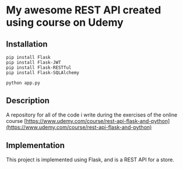 # My awesome REST API created using course on Udemy

## Installation

```
pip install Flask
pip install Flask-JWT
pip install Flask-RESTful
pip install Flask-SQLAlchemy

python app.py
```

## Description
A repository for all of the code i write during the exercises of the online course [https://www.udemy.com/course/rest-api-flask-and-python](https://www.udemy.com/course/rest-api-flask-and-python)

## Implementation
This project is implemented using Flask, and is a REST API for a store.
